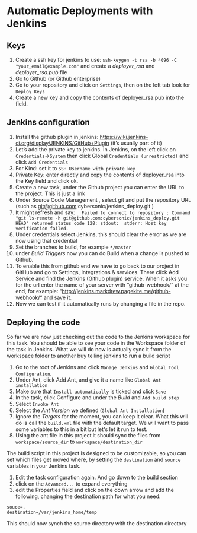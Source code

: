 # Automatic Deployments with Jenkins
## Keys

1.  Create a ssh key for jenkins to use:   `ssh-keygen -t rsa -b 4096 -C "your_email@example.com"` and create a *deployer_rsa* and *deployer_rsa.pub* file 
1. Go to Github (or Github enterprise)
1. Go to your repository and click on `Settings`, then on the left tab look for `Deploy Keys`
1.  Create a new key and copy the contents of deployer_rsa.pub into the field. 

## Jenkins configuration
1. Install the github plugin in jenkins: 	https://wiki.jenkins-ci.org/display/JENKINS/GitHub+Plugin (it’s usually part of it) 
1. Let’s add the private key to jenkins. In Jenkins, on the left click on `Credentials`->`System` then click Global `Credentials (unrestricted)` and click `Add Credentials`
1. For Kind: set it to `SSH Username with private key`
1. Private Key: enter directly and copy the contents of deployer_rsa into the Key field and click ok. 
1. Create a new task, under the Github project you can enter the URL to the project. This is just a link
1. Under Source Code Management , select git and put the repository URL (such as git@github.com:cybersonic/jenkins_deploy.git ) 
1. It might refresh and say: ` 
Failed to connect to repository : Command "git ls-remote -h git@github.com:cybersonic/jenkins_deploy.git HEAD" returned status code 128: stdout:  stderr: Host key verification failed. `
1. Under credentials select Jenkins, this should clear the error as we are now using that credential 
1. Set the branches to build, for example `*/master`
1. under *Build Triggers* now you can do Build when a change is pushed to Github. 
1. To enable this from github end we have to go back to our project in GitHub and go to Settings, Integrations & services. There click Add Service and find the Jenkins (Github plugin) service. When it asks you for the url enter the name of your server with “github-webhook/“ at the end, for example: “http://jenkins.markdrew.pagekite.me/github-webhook/“ and save it. 
1.  Now we can test if it automatically runs by changing a file in the repo. 

## Deploying the code
So far we are now just checking out the code to the Jenkins workspace for this task. You should be able to see your code in the Workspace folder of the task in Jenkins. What we will do now is actually sync it from the workspace folder to another buy telling jenkins to run a build script

1. Go to the root of Jenkins and click `Manage Jenkins` and  `Global Tool Configuration`.
1. Under Ant, click Add Ant, and give it a name like `Global Ant installation`
1. Make sure that `Install automatically` is ticked and click `Save`
1. In the task, click Configure and under the *Build* and `Add build step`
1. Select `Invoke Ant` 
1. Select the *Ant Version* we defined (`Global Ant Installation`)
1. Ignore the *Targets* for the moment, you can keep it clear. What this will do is call the `build.xml` file with the default target. We will want to pass some variables to this in a bit but let's let it run to test.
1. Using the ant file in this project it should sync the files from `workspace/source_dir` to `workspace/destination_dir`

The build script in this project is designed to be customizable, so you can set which files get moved where, by setting the `destination` and `source` variables in your Jenkins task. 

1. Edit the task configuration again. And go down to the build section
1. click on the `Advanced...` to expand everything 
1. edit the Properties field and click on the down arrow and add the following, changing the destination path for what you need:

```
souce=.
destination=/var/jenkins_home/temp

```

This should now synch the source directory with the destination directory
